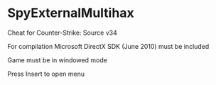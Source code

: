 # SpyExternalMultihax
Cheat for Counter-Strike: Source v34

 For compilation Microsoft DirectX SDK (June 2010) must be included 
 
 Game must be in windowed mode
 
 Press Insert to open menu
